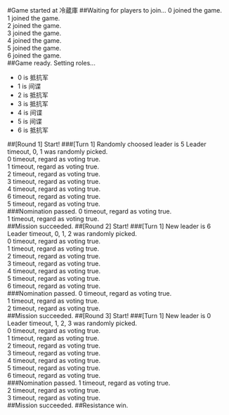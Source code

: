 #Game started at 冷蔵庫
##Waiting for players to join...
0 joined the game.  
1 joined the game.  
2 joined the game.  
3 joined the game.  
4 joined the game.  
5 joined the game.  
6 joined the game.  
##Game ready. Setting roles...
+ 0 is 抵抗军
+ 1 is 间谍
+ 2 is 抵抗军
+ 3 is 抵抗军
+ 4 is 间谍
+ 5 is 间谍
+ 6 is 抵抗军


##[Round 1] Start!
###[Turn 1] Randomly choosed leader is 5
Leader timeout, 0, 1 was randomly picked.  
0 timeout, regard as voting true.  
1 timeout, regard as voting true.  
2 timeout, regard as voting true.  
3 timeout, regard as voting true.  
4 timeout, regard as voting true.  
6 timeout, regard as voting true.  
5 timeout, regard as voting true.  
###Nomination passed.
0 timeout, regard as voting true.  
1 timeout, regard as voting true.  
##Mission succeeded.
##[Round 2] Start!
###[Turn 1] New leader is 6
Leader timeout, 0, 1, 2 was randomly picked.  
0 timeout, regard as voting true.  
1 timeout, regard as voting true.  
2 timeout, regard as voting true.  
3 timeout, regard as voting true.  
4 timeout, regard as voting true.  
5 timeout, regard as voting true.  
6 timeout, regard as voting true.  
###Nomination passed.
0 timeout, regard as voting true.  
1 timeout, regard as voting true.  
2 timeout, regard as voting true.  
##Mission succeeded.
##[Round 3] Start!
###[Turn 1] New leader is 0
Leader timeout, 1, 2, 3 was randomly picked.  
0 timeout, regard as voting true.  
1 timeout, regard as voting true.  
2 timeout, regard as voting true.  
3 timeout, regard as voting true.  
4 timeout, regard as voting true.  
5 timeout, regard as voting true.  
6 timeout, regard as voting true.  
###Nomination passed.
1 timeout, regard as voting true.  
2 timeout, regard as voting true.  
3 timeout, regard as voting true.  
##Mission succeeded.
##Resistance win.
